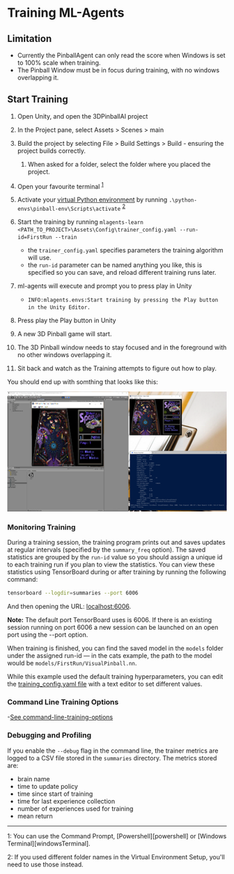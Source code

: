 # Training ML-Agents

## Limitation
- Currently the PinballAgent can only read the score when Windows is set to 100% scale when training. 
- The Pinball Window must be in focus during training, with no windows overlapping it.

## Start Training

1. Open Unity, and open the 3DPinballAI project
1. In the Project pane, select Assets > Scenes > main
1. Build the project by selecting File > Build Settings > Build - ensuring the project builds correctly.
    1. When asked for a folder, select the folder where you placed the project.
1. Open your favourite terminal <sup>[1](#footnote1)</sup>
1. Activate your [virtual Python environment][virtualEnvironment] by running `.\python-envs\pinball-env\Scripts\activate` <sup>[2](#footnote2)</sup>
1. Start the training by running `mlagents-learn <PATH_TO_PROJECT>\Assets\Config\trainer_config.yaml --run-id=FirstRun --train`

    - the `trainer_config.yaml` specifies parameters the training algorithm will use.
    - the `run-id` parameter can be named anything you like, this is specified so you can save, and reload different training runs later.

7. ml-agents will execute and prompt you to press play in Unity
    - `INFO:mlagents.envs:Start training by pressing the Play button in the Unity Editor.`
8. Press play the Play button in Unity
9. A new 3D Pinball game will start.
10. The 3D Pinball window needs to stay focused and in the foreground with no other windows overlapping it.
11. Sit back and watch as the Training attempts to figure out how to play.

You should end up with somthing that looks like this:

[![View of the desktop when everything is running](./imgs/desktop_view_sm.png)](./imgs/desktop_view.png)


### Monitoring Training 

During a training session, the training program prints out and saves updates at
regular intervals (specified by the `summary_freq` option). The saved statistics
are grouped by the `run-id` value so you should assign a unique id to each
training run if you plan to view the statistics. You can view these statistics
using TensorBoard during or after training by running the following command:

```sh
tensorboard --logdir=summaries --port 6006
```

And then opening the URL: [localhost:6006](http://localhost:6006).

**Note:** The default port TensorBoard uses is 6006. If there is an existing session
running on port 6006 a new session can be launched on an open port using the --port
option.

When training is finished, you can find the saved model in the `models` folder
under the assigned run-id — in the cats example, the path to the model would be
`models/FirstRun/VisualPinball.nn`.

While this example used the default training hyperparameters, you can edit the
[training_config.yaml file](3DPinballAI/Assets/Config/trainer_config.yaml) with a text editor to set
different values.

### Command Line Training Options
-[See command-line-training-options][commandLineTrainingOptions]

### Debugging and Profiling
If you enable the `--debug` flag in the command line, the trainer metrics are logged to a CSV file
stored in the `summaries` directory. The metrics stored are:
  * brain name
  * time to update policy
  * time since start of training
  * time for last experience collection
  * number of experiences used for training
  * mean return


  <!-- Footnotes -->
<hr/>

<a name="footnote1">1</a>: You can use the Command Prompt, [Powershell][powershell] or [Windows Terminal][windowsTerminal].

<a name="footnote2">2</a>: If you used different folder names in the Virtual Environment Setup, you'll need to use those instead. 

<!-- links -->
[virtualEnvironment]: docs/Using-Virtual-Environment.md "Virtual Python Environment instructions"
[commandLineTrainingOptions]: https://github.com/Unity-Technologies/ml-agents/blob/master/docs/Training-ML-Agents.md#command-line-training-options "Command line training options for ML-Agents"
